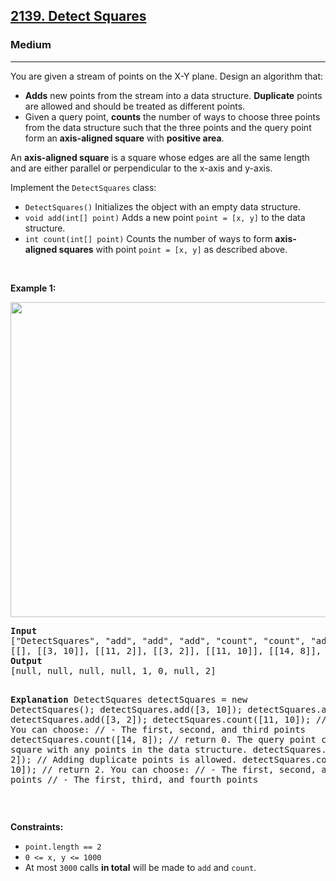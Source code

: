 <h2><a href="https://leetcode.com/problems/detect-squares/">2139. Detect Squares</a></h2><h3>Medium</h3><hr><p>You are given a stream of points on the X-Y plane. Design an algorithm that:</p>

<ul>
	<li><strong>Adds</strong> new points from the stream into a data structure. <strong>Duplicate</strong> points are allowed and should be treated as different points.</li>
	<li>Given a query point, <strong>counts</strong> the number of ways to choose three points from the data structure such that the three points and the query point form an <strong>axis-aligned square</strong> with <strong>positive area</strong>.</li>
</ul>

<p>An <strong>axis-aligned square</strong> is a square whose edges are all the same length and are either parallel or perpendicular to the x-axis and y-axis.</p>

<p>Implement the <code>DetectSquares</code> class:</p>

<ul>
	<li><code>DetectSquares()</code> Initializes the object with an empty data structure.</li>
	<li><code>void add(int[] point)</code> Adds a new point <code>point = [x, y]</code> to the data structure.</li>
	<li><code>int count(int[] point)</code> Counts the number of ways to form <strong>axis-aligned squares</strong> with point <code>point = [x, y]</code> as described above.</li>
</ul>

<p>&nbsp;</p>
<p><strong class="example">Example 1:</strong></p>
<img alt="" src="https://assets.leetcode.com/uploads/2021/09/01/image.png" style="width: 869px; height: 504px;" />
<pre>
<strong>Input</strong>
[&quot;DetectSquares&quot;, &quot;add&quot;, &quot;add&quot;, &quot;add&quot;, &quot;count&quot;, &quot;count&quot;, &quot;add&quot;, &quot;count&quot;]
[[], [[3, 10]], [[11, 2]], [[3, 2]], [[11, 10]], [[14, 8]], [[11, 2]], [[11, 10]]]
<strong>Output</strong>
[null, null, null, null, 1, 0, null, 2]

<strong>Explanation</strong>
DetectSquares detectSquares = new DetectSquares();
detectSquares.add([3, 10]);
detectSquares.add([11, 2]);
detectSquares.add([3, 2]);
detectSquares.count([11, 10]); // return 1. You can choose:
                               //   - The first, second, and third points
detectSquares.count([14, 8]);  // return 0. The query point cannot form a square with any points in the data structure.
detectSquares.add([11, 2]);    // Adding duplicate points is allowed.
detectSquares.count([11, 10]); // return 2. You can choose:
                               //   - The first, second, and third points
                               //   - The first, third, and fourth points
</pre>

<p>&nbsp;</p>
<p><strong>Constraints:</strong></p>

<ul>
	<li><code>point.length == 2</code></li>
	<li><code>0 &lt;= x, y &lt;= 1000</code></li>
	<li>At most <code>3000</code> calls <strong>in total</strong> will be made to <code>add</code> and <code>count</code>.</li>
</ul>
